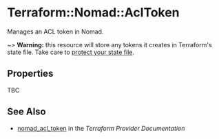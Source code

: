 # Terraform::Nomad::AclToken

Manages an ACL token in Nomad.

~> **Warning:** this resource will store any tokens it creates in
  Terraform's state file. Take care to
  [protect your state file](/docs/state/sensitive-data.html).

## Properties

TBC

## See Also

* [nomad_acl_token](https://www.terraform.io/docs/providers/nomad/r/acl_token.html) in the _Terraform Provider Documentation_